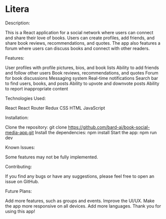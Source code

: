 # Litera

Description:

This is a React application for a social network where users can connect and share their love of books. Users can create profiles, add friends, and share book reviews, recommendations, and quotes. The app also features a forum where users can discuss books and connect with other readers.

Features:

  User profiles with profile pictures, bios, and book lists
  Ability to add friends and follow other users
  Book reviews, recommendations, and quotes
  Forum for book discussions
  Messaging system
  Real-time notifications
  Search bar to find users, books, and posts
  Ability to upvote and downvote posts
  Ability to report inappropriate content
  
Technologies Used:

  React
  React Router
  Redux
  CSS
  HTML
  JavaScript
  
Installation:

Clone the repository: git clone https://github.com/bard-ai/book-social-media-app.git
Install the dependencies: npm install
Start the app: npm run dev

Known Issues:

Some features may not be fully implemented.

Contributing:

If you find any bugs or have any suggestions, please feel free to open an issue on GitHub.

Future Plans:

Add more features, such as groups and events.
Improve the UI/UX.
Make the app more responsive on all devices.
Add more languages.
Thank you for using this app!

